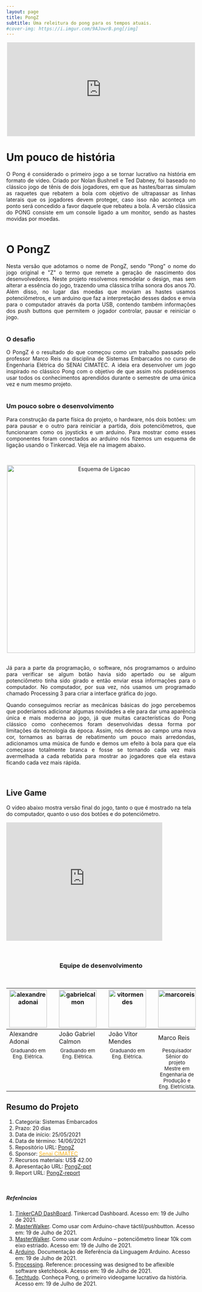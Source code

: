 ```yaml
---
layout: page
title: PongZ
subtitle: Uma releitura do pong para os tempos atuais.
#cover-img: https://i.imgur.com/9AJowrB.png[/img]
---
```


<th><center><iframe src="https://giphy.com/embed/l8DL07tSFOLLd7LQL5" width="500" height="250" frameBorder="0" class="giphy-embed" allowFullScreen></iframe><p></p></center></th>

# Um pouco de história
<div style="text-align: justify"> 
O Pong é considerado o primeiro jogo a se tornar lucrativo na história em formato de vídeo. Criado por  Nolan Bushnell e Ted Dabney, foi baseado no clássico jogo de tênis de dois jogadores, em que as hastes/barras simulam as raquetes que rebatem a bola com objetivo de ultrapassar as linhas laterais que os jogadores devem proteger, caso isso não aconteça um ponto será concedido a favor daquele que rebateu a bola. A versão clássica do PONG consiste em um console ligado a um monitor, sendo as hastes movidas por moedas.
</div><br>

# O PongZ
<div style="text-align: justify"> 
Nesta versão que adotamos o nome de PongZ, sendo "Pong" o nome do jogo original e "Z" o termo que remete a geração de nascimento dos desenvolvedores. Neste projeto resolvemos remodelar o design, mas sem alterar a essência do jogo, trazendo uma clássica trilha sonora dos anos 70. Além disso, no lugar das moedas que moviam as hastes usamos potenciômetros, e um arduino que faz a interpretação desses dados e envia para o computador através da porta USB, contendo também informações dos push buttons que permitem o jogador controlar, pausar e reiniciar o jogo.
</div><br>

### O desafio
<div style="text-align: justify"> 
O PongZ é o resultado do que começou como um trabalho passado pelo professor Marco Reis na disciplina de Sistemas Embarcados no curso de Engenharia Elétrica do SENAI CIMATEC. A ideia era desenvolver um jogo inspirado no clássico Pong com o objetivo de que assim nós pudéssemos usar todos os conhecimentos aprendidos durante o semestre de uma única vez e num mesmo projeto. 
</div><br>

### Um pouco sobre o desenvolvimento
<div style="text-align: justify"> 
Para construção da parte física do projeto, o hardware, nós dois botões: um para pausar e o outro para reiniciar a partida, dois potenciômetros, que funcionaram como os joysticks e um arduino. Para mostrar como esses componentes foram conectados ao arduino nós fizemos um esquema de ligação usando o Tinkercad. Veja ele na imagem abaixo.

<br><th><center><img src="{{ 'assets/img/pongz/pong_circuito.png' | relative_url }}" width="500" alt="Esquema de Ligacao" class="img" /></center></th>
<br>

Já para a parte da programação, o software, nós programamos o arduino para verificar se algum botão havia sido apertado ou se algum potenciômetro tinha sido girado e então enviar essa informações para o computador. No computador, por sua vez, nós usamos um programado chamado Processing 3 para criar a interface gráfica do jogo.

Quando conseguimos recriar as mecânicas básicas do jogo percebemos que poderíamos adicionar algumas novidades a ele para dar uma aparência única e mais moderna ao jogo, já que muitas características do Pong clássico como conhecemos foram desenvolvidas dessa forma por limitações da tecnologia da época. Assim, nós demos ao campo uma nova cor, tornamos as barras de rebatimento um pouco mais arredondas, adicionamos uma música de fundo e demos um efeito à bola para que ela começasse totalmente branca e fosse se tornando cada vez mais avermelhada a cada rebatida para mostrar ao jogadores que ela estava ficando cada vez mais rápida.
</div><br>

<!-- TODO realizar o video com informações ao público -->

## Live Game
O vídeo abaixo mostra versão final do jogo, tanto o que é mostrado na tela do computador, quanto o uso dos botões e do potenciômetro.

<div class="embed-responsive embed-responsive-16by9">

<iframe width="415" height="315" src="https://www.youtube.com/embed/Yl8Gpslcpxw" title="YouTube video player" frameborder="0" allow="accelerometer; autoplay; clipboard-write; encrypted-media; gyroscope; picture-in-picture" allowfullscreen></iframe>

</div>

<br/>
<br/>

<center><h3 class="post-title">Equipe de desenvolvimento</h3><br/></center>
<div class="row">
  <div class=" col-xl-auto offset-xl-0 col-lg-4 offset-lg-0">
    <table class="table-borderless highlight">
      <thead>
        <tr>
          <th><a href="https://www.linkedin.com/in/alexandre-adonai-gama-da-silva-365a35211/"><center><img src="{{ 'assets/img/people/alexandreadonai-1.png' | relative_url}}" 
          width="100" alt="alexandreadonai"
          class="img-fluid rounded-circle" /></center></a></th>
          <th></th>
          <th><a href="http://lattes.cnpq.br/3714599132684846"><center><img src="{{ 'assets/img/people/gabrielcalmon-1.png' | relative_url}}" 
          width="100" alt="gabrielcalmon"
          class="img-fluid rounded-circle" /></center></a></th>
          <th></th>
          <th><a href="https://www.linkedin.com/in/jo%C3%A3o-v%C3%ADtor-s-mendes-aa2ab71b5/"><center><img src="{{ 'assets/img/people/vitormendes-1.png' | relative_url}}" 
          width="100" alt="vitormendes"
          class="img-fluid rounded-circle" /></center></a></th>
          <th></th>
          <th><a href="https://www.mhar-vell.github.io/portifolio/"><center><img src="{{ 'assets/img/people/marcoreis8b&w-1.png' | relative_url}}" 
          width="100" alt="marcoreis"
          class="img-fluid rounded-circle" /></center></a></th>
          <th></th>
        </tr>
      </thead>
      <tbody>
        <tr class="font-weight-bolder" style="text-align: center margin-top: 0">
         <td width="25.00%">Alexandre Adonai</td>
          <td></td>
          <td width="25.00%">João Gabriel Calmon</td>
          <td></td>
          <td width="25.00%">João Vítor Mendes</td>
          <td></td>
          <td width="25.00%">Marco Reis</td>
        </tr>
        <tr style="text-align: center" >
          <td style="vertical-align: top"><small>Graduando em Eng. Elétrica.</small></td>
          <td></td>
          <td style="vertical-align: top"><small>Graduando em Eng. Elétrica.</small></td>
          <td></td>
          <td style="vertical-align: top"><small>Graduando em Eng. Elétrica.</small></td>
          <td></td>
          <td style="vertical-align: top"><small>Pesquisador Sênior do projeto <br>Mestre em Engenharia de Produção e Eng. Eletricista.</small></td>
        </tr>
      </tbody>
    </table>
  </div>
</div>

## Resumo do Projeto

1. Categoria: Sistemas Embarcados
2. Prazo: 20 dias
3. Data de início: 25/05/2021
4. Data de término: 14/06/2021
5. Repositório URL: [PongZ](https://github.com/GabrielCalmon/Desafio_Pong_2021-1)
6. Sponsor: <a href="http://www.senaicimatec.com.br/en/"><font color="#fbb117">Senai CIMATEC</font></a>
7. Recursos materiais: US$ 42.00
8. Apresentação URL: [PongZ-ppt](https://drive.google.com/drive/folders/188Juz5FEUqrq5PzuuWtxbnuLv0CRaUem?usp=sharing) 
9. Report URL: [PongZ-report](https://drive.google.com/drive/folders/188Juz5FEUqrq5PzuuWtxbnuLv0CRaUem?usp=sharing) 

<br>

##### Referências
1. [TinkerCAD DashBoard](https://www.tinkercad.com/things/alnQmejrYC8-pong-av3/editel). Tinkercad Dashboard. Acesso em: 19 de Julho de 2021.
2. [MasterWalker](https://blogmasterwalkershop.com.br/arduino/arduino-utilizando-o-potenciometro-linear). Como usar com Arduino-chave táctil/pushbutton. Acesso em: 19 de Julho de 2021.
3. [MasterWalker](https://blogmasterwalkershop.com.br/arduino/arduino-utilizando-o-potenciometro-linear). Como usar com Arduino – potenciômetro linear 10k com eixo estriado. Acesso em: 19 de Julho de 2021.
4. [Arduino](ttps://www.arduino.cc/reference/pt/). Documentação de Referência da Linguagem Arduino. Acesso em: 19 de Julho de 2021.
5. [Processing](https://processing.org/reference/). Reference: processing was designed to be aflexible software sketchbook. Acesso em: 19 de Julho de 2021.
6. [Techtudo](https://www.techtudo.com.br/noticias/noticia/2016/03/conheca-pong-o-primeiro-videogame-lucrativo-da-historia.html). Conheça Pong, o primeiro videogame lucrativo da história. Acesso em: 19 de Julho de 2021.
